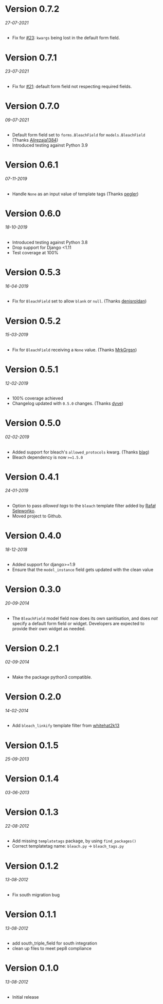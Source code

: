 Version 0.7.2
=============
###### 27-07-2021
*  Fix for [#23](https://github.com/marksweb/django-bleach/issues/23): `kwargs` being lost in the default form field.

Version 0.7.1
=============
###### 23-07-2021
*  Fix for [#21](https://github.com/marksweb/django-bleach/issues/21): default form field not respecting required fields.

Version 0.7.0
=============
###### 09-07-2021
*  Default form field set to `forms.BleachField` for `models.BleachField` (Thanks [Alirezaja1384](https://github.com/Alirezaja1384))
*  Introduced testing against Python 3.9

Version 0.6.1
=============
###### 07-11-2019
*  Handle `None` as an input value of template tags (Thanks [pegler](https://github.com/pegler))

Version 0.6.0
=============
###### 18-10-2019
*  Introduced testing against Python 3.8
*  Drop support for Django <1.11
*  Test coverage at 100%

Version 0.5.3
=============
###### 16-04-2019
*  Fix for `BleachField` set to allow `blank` or `null`. (Thanks [denisroldan](https://github.com/denisroldan))

Version 0.5.2
=============
###### 15-03-2019
*  Fix for `BleachField` receiving a `None` value. (Thanks [MrkGrgsn](https://github.com/MrkGrgsn))

Version 0.5.1
=============
###### 12-02-2019
*  100% coverage achieved
*  Changelog updated with `0.5.0` changes. (Thanks [dyve](https://github.com/dyve))

Version 0.5.0
=============
###### 02-02-2019
*  Added support for bleach's `allowed_protocols` kwarg. (Thanks [blag](https://github.com/blag))
*  Bleach dependency is now `>=1.5.0`

Version 0.4.1
=============
###### 24-01-2019
*  Option to pass *allowed tags* to the `bleach` template filter added by [Rafał Selewońko](https://github.com/seler).
*  Moved project to Github.

Version 0.4.0
=============
###### 18-12-2018
*  Added support for django>=1.9
*  Ensure that the `model_instance` field gets updated with the clean value

Version 0.3.0
=============
###### 20-09-2014
*  The `BleachField` model field now does its own sanitisation,
   and does *not* specify a default form field or widget.
   Developers are expected to provide their own widget as needed.

Version 0.2.1
=============
###### 02-09-2014
*  Make the package python3 compatible.

Version 0.2.0
=============
###### 14-02-2014
*  Add `bleach_linkify` template filter from [whitehat2k13](https://bitbucket.org/%7B66836148-7eee-4894-acec-e073b30499ee%7D/)

Version 0.1.5
=============
###### 25-09-2013

Version 0.1.4
=============
###### 03-06-2013

Version 0.1.3
=============
###### 22-08-2012
*  Add missing `templatetags` package, by using `find_packages()`
*  Correct templatetag name: ``bleach.py`` -> ``bleach_tags.py``

Version 0.1.2
=============
###### 13-08-2012
*  Fix south migration bug

Version 0.1.1
=============
###### 13-08-2012
*  add south_triple_field for south integration
*  clean up files to meet pep8 compliance

Version 0.1.0
=============
###### 13-08-2012
*  Initial release
